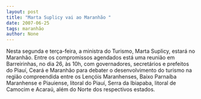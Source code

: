 ```yaml
---
layout: post
title: "Marta Suplicy vai ao Maranhão "
date: 2007-06-25
tags: maranhão
author: None
---
```

Nesta segunda e ter&ccedil;a-feira, a ministra do Turismo, Marta Suplicy, estar&aacute; no Maranh&atilde;o. 
Entre os compromissos agendados est&aacute; uma reuni&atilde;o em Barreirinhas, no dia 26, &agrave;s 10h, com governadores, secret&aacute;rios e prefeitos do Piau&iacute;, Cear&aacute; e Maranh&atilde;o para debater o desenvolvimento do turismo na regi&atilde;o compreendida entre os Len&ccedil;&oacute;is Maranhenses, Baixo Parna&iacute;ba Maranhense e Piauiense, litoral do Piau&iacute;, Serra da Ibiapaba, litoral de Camocim e Acara&uacute;, al&eacute;m do Norte dos respectivos estados.  
